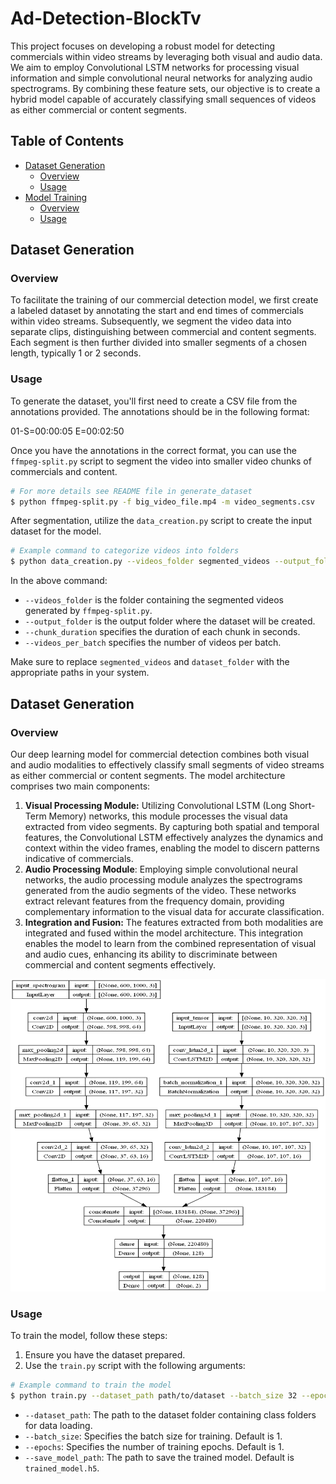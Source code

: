 # Ad-Detection-BlockTv

This project focuses on developing a robust model for detecting commercials within video streams by leveraging both visual and audio data. We aim to employ Convolutional LSTM networks for processing visual information and simple convolutional neural networks for analyzing audio spectrograms. By combining these feature sets, our objective is to create a hybrid model capable of accurately classifying small sequences of videos as either commercial or content segments.

## Table of Contents
- [Dataset Generation](#dataset-generation)
  - [Overview](#overview)
  - [Usage](#usage)
- [Model Training](#model-training)
  - [Overview](#overview-1)
  - [Usage](#usage-1)

## Dataset Generation

### Overview

To facilitate the training of our commercial detection model, we first create a labeled dataset by annotating the start and end times of commercials within video streams. Subsequently, we segment the video data into separate clips, distinguishing between commercial and content segments. Each segment is then further divided into smaller segments of a chosen length, typically 1 or 2 seconds.

### Usage

To generate the dataset, you'll first need to create a CSV file from the annotations provided. The annotations should be in the following format: 

01-S=00:00:05 E=00:02:50


Once you have the annotations in the correct format, you can use the `ffmpeg-split.py` script to segment the video into smaller video chunks of commercials and content.
```bash
# For more details see README file in generate_dataset
$ python ffmpeg-split.py -f big_video_file.mp4 -m video_segments.csv
```
After segmentation, utilize the `data_creation.py` script to create the input dataset for the model.

```bash
# Example command to categorize videos into folders
$ python data_creation.py --videos_folder segmented_videos --output_folder dataset_folder --chunk_duration 1 --videos_per_batch 10
```
In the above command:

- `--videos_folder` is the folder containing the segmented videos generated by `ffmpeg-split.py`.
- `--output_folder` is the output folder where the dataset will be created.
- `--chunk_duration` specifies the duration of each chunk in seconds.
- `--videos_per_batch` specifies the number of videos per batch.

Make sure to replace `segmented_videos` and `dataset_folder` with the appropriate paths in your system.

## Dataset Generation

### Overview

Our deep learning model for commercial detection combines both visual and audio modalities to effectively classify small segments of video streams as either commercial or content segments. The model architecture comprises two main components:

1. **Visual Processing Module:** Utilizing Convolutional LSTM (Long Short-Term Memory) networks, this module processes the visual data extracted from video segments. By capturing both spatial and temporal features, the Convolutional LSTM effectively analyzes the dynamics and context within the video frames, enabling the model to discern patterns indicative of commercials.
2. **Audio Processing Module**: Employing simple convolutional neural networks, the audio processing module analyzes the spectrograms generated from the audio segments of the video. These networks extract relevant features from the frequency domain, providing complementary information to the visual data for accurate classification.
3. **Integration and Fusion:** The features extracted from both modalities are integrated and fused within the model architecture. This integration enables the model to learn from the combined representation of visual and audio cues, enhancing its ability to discriminate between commercial and content segments effectively.

<div style="text-align:center">
  <img src="model_plot.png" alt="Example food detection and segmentation output" width="600" height="500">
</div>

### Usage

To train the model, follow these steps:

1. Ensure you have the dataset prepared.
2. Use the `train.py` script with the following arguments:

```bash
# Example command to train the model
$ python train.py --dataset_path path/to/dataset --batch_size 32 --epochs 100 --save_model_path trained_model.h5
```

- `--dataset_path`: The path to the dataset folder containing class folders for data loading.
- `--batch_size`: Specifies the batch size for training. Default is 1.
- `--epochs`: Specifies the number of training epochs. Default is 1.
- `--save_model_path`: The path to save the trained model. Default is `trained_model.h5`.
